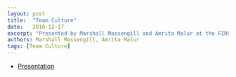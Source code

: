 ```yaml
---
layout: post
title:  "Team Culture"
date:   2016-12-17
excerpt: "Presented by Marshall Massengill and Amrita Malur at the FIRST NC workshops."
authors: Marshall Massengill, Amrita Malur
tags: [Team Culture]
---
```

<ul style="text-align:left">
  <li><a href="https://drive.google.com/file/d/0B7SC9BMzdll7bXdaRWN4bzVIM00/view" target="\_blank">Presentation</a></li>
</ul>
